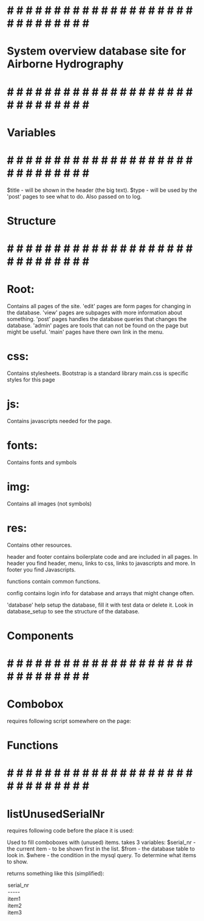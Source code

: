 # # # # # # # # # # # # # # # # # # # # # # # # # # # # # # #
#                                                           #
#  System overview database site for Airborne Hydrography   #
#                                                           #
# # # # # # # # # # # # # # # # # # # # # # # # # # # # # # #

#  Variables                                                #
# # # # # # # # # # # # # # # # # # # # # # # # # # # # # # #

$title - will be shown in the header (the big text).
$type - will be used by the 'post' pages to see what to do. Also passed on to log.

#  Structure                                                #
# # # # # # # # # # # # # # # # # # # # # # # # # # # # # # #

# Root:
Contains all pages of the site.
'edit' pages are form pages for changing in the database.
'view' pages are subpages with more information about something.
'post' pages handles the database queries that changes the database.
'admin' pages are tools that can not be found on the page but might be useful.
'main' pages have there own link in the menu.

# css:
Contains stylesheets.
Bootstrap is a standard library
main.css is specific styles for this page

# js:
Contains javascripts needed for the page.

# fonts:
Contains fonts and symbols

# img:
Contains all images (not symbols)

# res:
Contains other resources.

header and footer contains boilerplate code and are included in all pages.
In header you find header, menu, links to css, links to javascripts and more.
In footer you find Javascripts.

functions contain common functions.

config contains login info for database and arrays that might change often.

'database' help setup the database, fill it with test data or delete it.
Look in database_setup to see the structure of the database.

#  Components                                               #
# # # # # # # # # # # # # # # # # # # # # # # # # # # # # # #

# Combobox
requires following script somewhere on the page:

<script type="text/javascript">
$(document).ready(function(){
	$('.combobox').combobox();
});
</script>

#  Functions                                                #
# # # # # # # # # # # # # # # # # # # # # # # # # # # # # # #

# listUnusedSerialNr
requires following code before the place it is used:
<?php require_once('res/functions.inc.php'); ?>

Used to fill comboboxes with (unused) items.
takes 3 variables:
$serial_nr - the current item - to be shown first in the list.
$from - the database table to look in.
$where - the condition in the mysql query. To determine what items to show.

returns something like this (simplified):
<option value="serial_nr">serial_nr</option>
<option>-----</option>
<option value="item1">item1</option>
<option value="item1">item2</option>
<option value="item1">item3</option>

